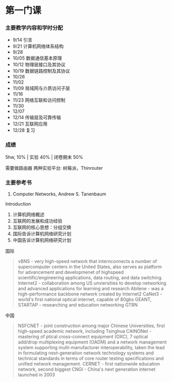 # 第一门课

### 主要教学内容和学时分配
- 9/14 引言
- 9/21 计算机网络体系结构
- 9/28
- 10/05 数据通信基本原理
- 10/12 物理层接口及其协议
- 10/19 数据链路控制及其协议
- 10/26
- 11/02
- 11/09 局域网与介质访问子层
- 11/16
- 11/23 网络互联和访问控制
- 11/30
- 12/07 
- 12/14 传输层及可靠传输
- 12/21 互联网应用
- 12/28 复习

### 成绩
5hw, 10% | 实验 40% | 闭卷期末 50%

需要做路由器
两种实验平台: 树莓派，Thinrouter

### 主要参考书
1. Computer Networks, Andrew S. Tanenbaum

Introduction
1. 计算机网络概述
2. 互联网的发展和成功经验
3. 互联网的核心思想：分组交换
4. 国际告诉计算机网络研究计划
5. 中国告诉计算机网络研究计划

国际
> vBNS - very high-speed network that internconnects a number of supercomputer centers in the United States, also serves as platform for advancement and developmenet of highspeed scientific/engineering applications, data routing, and data switching.
Internet2 - collaboration among US unviersities to develop networking and advanced applications for learning and research
Abilene - was a high-performance backbone network created by Internet2
CaNet3 - world's first national optical internet, capable of 80gbs
GEANT, STARTAP - researching and education networking
GTRN

中国
> NSFCNET - joint construction among major Chinese Universities, first high-speed academic network, including Tsinghua
CAINONet - mastering of ptical cross-connect equipment (OXC), 7 optical add/drop multiplexing equipment (OADM) and a network management system supporting multi-manufacturer interoperability, taken the lead in formulating next-generation network technology systems and technical standards in terms of core router testing specifications and unified network management. 
CERNET - first nationwide education network, second biggest 
CNGI - China's next generation internet launched in 2003


